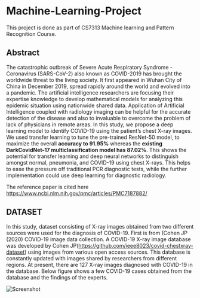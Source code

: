 # Machine-Learning-Project

This project is done as part of CS7313 Machine learning and Pattern Recognition Course.

## Abstract

The catastrophic outbreak of Severe Acute Respiratory Syndrome - Coronavirus (SARS-CoV-2) also known as COVID-2019 has brought the worldwide threat to the living society. It first appeared in Wuhan City of China in December 2019, spread rapidly around the world and evolved into a pandemic. The artificial intelligence researchers are focusing their expertise knowledge to develop mathematical models for analyzing this epidemic situation using nationwide shared data. Application of Artificial Intelligence coupled with radiology imaging can be helpful for the accurate detection of the disease and also to invaluable to overcome the problem of lack of physicians in remote areas. In this study, we propose a deep learning model to identify COVID-19 using the patient’s chest X-ray images. We used transfer learning to tune the pre-trained ResNet-50 model, to maximize the overall **accuracy to 91.95%** whereas the **existing DarkCovidNet-17 multiclassification model has 87.02%**. This shows the potential for transfer learning and deep neural networks to distinguish amongst normal, pneumonia, and COVID-19 using chest X-rays. This helps to ease the pressure off traditional PCR diagnostic tests, while the further implementation could use deep learning for diagnostic radiology.

The reference paper is cited here https://www.ncbi.nlm.nih.gov/pmc/articles/PMC7187882/

## DATASET

In this study, dataset consisting of  X-ray images obtained from two different sources were used for the diagnosis of COVID-19. First is from (Cohen JP (2020) COVID-19 image data collection. A COVID-19 X-ray image database was developed by Cohen JP(https://github.com/ieee8023/covid-chestxray-dataset) using images from various open access sources. This database is constantly updated with images shared by researchers from different regions. At present, there are 127 X-ray images diagnosed with COVID-19 in the database. Below figure shows a few COVID-19 cases obtained from the database and the findings of the experts.

![Screenshot](.png)


